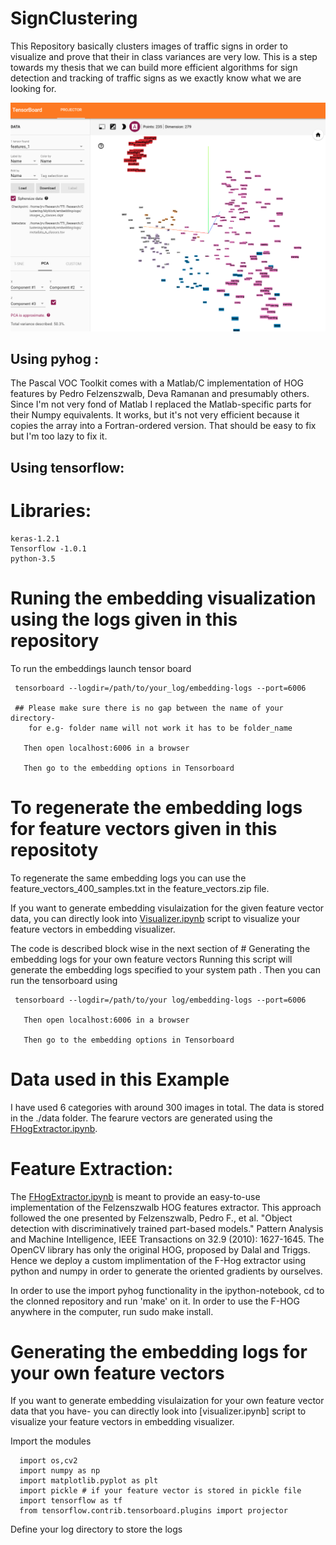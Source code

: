 # SignClustering


This Repository basically clusters images of traffic signs in order to visualize and prove that their in class variances are very low. This is a step towards my thesis that we can build more efficient algorithms for sign detection and tracking of traffic signs as we exactly know what we are looking for.

![alt text](https://github.com/codeJRV/SignClustering/blob/master/Demo.png)

Using pyhog  : 
----------

The Pascal VOC Toolkit comes with a Matlab/C implementation of HOG features by
Pedro Felzenszwalb, Deva Ramanan and presumably others. Since I'm not very fond
of Matlab I replaced the Matlab-specific parts for their Numpy equivalents. It
works, but it's not very efficient because it copies the array into a
Fortran-ordered version. That should be easy to fix but I'm too lazy to fix it.

Using tensorflow: 
----------


# Libraries:
    keras-1.2.1
    Tensorflow -1.0.1
    python-3.5

# Runing the embedding visualization using the logs given in this repository
To run the embeddings launch tensor board 

     tensorboard --logdir=/path/to/your_log/embedding-logs --port=6006
     
     ## Please make sure there is no gap between the name of your directory-
        for e.g- folder name will not work it has to be folder_name
     
       Then open localhost:6006 in a browser
       
       Then go to the embedding options in Tensorboard
       

# To regenerate the embedding logs for feature vectors given in this repositoty

To regenerate the same embedding logs you can use the feature_vectors_400_samples.txt in the feature_vectors.zip file.

If you want to generate embedding visulaization for the given feature vector data, you can directly look into 
[Visualizer.ipynb](https://github.com/codeJRV/SignClustering/blob/master/Visualizer.ipynb) script to visualize your feature vectors in embedding visualizer.

The code is described block wise in the next section of # Generating the embedding logs for your own feature vectors
Running this script will generate the embedding logs specified to your system path .
Then you can run the tensorboard using

     tensorboard --logdir=/path/to/your log/embedding-logs --port=6006
     
       Then open localhost:6006 in a browser
       
       Then go to the embedding options in Tensorboard

# Data used in this Example
I have used 6 categories with around 300 images in total. The data is stored in the ./data folder. The fearure vectors are generated using the [FHogExtractor.ipynb](https://github.com/codeJRV/SignClustering/blob/master/FHogExtractor.ipynb). 

# Feature Extraction:

The [FHogExtractor.ipynb](https://github.com/codeJRV/SignClustering/blob/master/FHogExtractor.ipynb) is meant to provide an easy-to-use implementation of the Felzenszwalb HOG features extractor. 
This approach followed the one presented by Felzenszwalb, Pedro F., et al. "Object detection with discriminatively trained part-based models." Pattern Analysis and Machine Intelligence, IEEE Transactions on 32.9 (2010): 1627-1645. The OpenCV library has only the original HOG, proposed by Dalal and Triggs. Hence we deploy a custom implimentation of the F-Hog extractor using python and numpy in order to generate the oriented gradients by ourselves.

In order to use the import pyhog functionality in the ipython-notebook, cd to the clonned repository and run 'make' on it. In order to use the F-HOG anywhere in the computer, run sudo make install.



# Generating the embedding logs for your own feature vectors

If you want to generate embedding visulaization for your own feature vector data that you have- you can directly look into 
[visualizer.ipynb] script to visualize your feature vectors in embedding visualizer.

Import the modules
      
      import os,cv2
      import numpy as np
      import matplotlib.pyplot as plt
      import pickle # if your feature vector is stored in pickle file
      import tensorflow as tf
      from tensorflow.contrib.tensorboard.plugins import projector

Define your log directory to store the logs

